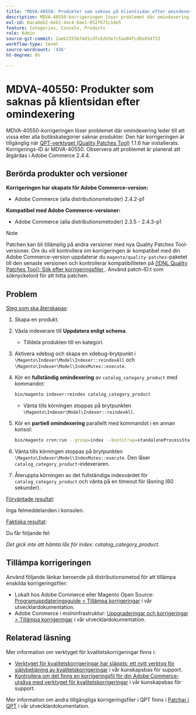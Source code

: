 ```yaml
---
title: "MDVA-40550: Produkter som saknas på klientsidan efter omindexering"
description: MDVA-40550-korrigeringen löser problemet där omindexering leder till att vissa eller alla butikskategorier saknar produkter. Den här korrigeringen är tillgänglig när [QPT-verktyget (Quality Patches Tool)](/help/announcements/adobe-commerce-announcements/magento-quality-patches-released-new-tool-to-self-serve-quality-patches.md) 1.1.6 är installerat. Korrigerings-ID är MDVA-40550. Observera att problemet är planerat att åtgärdas i Adobe Commerce 2.4.4.
exl-id: 0aca6eb2-6eb2-4ac4-8ae1-052f671c14e5
feature: Categories, Console, Products
role: Admin
source-git-commit: 2aeb2355b74d1cdfc62b5e7c5aa04fcd0a654733
workflow-type: tm+mt
source-wordcount: '436'
ht-degree: 0%

---
```


# MDVA-40550: Produkter som saknas på klientsidan efter omindexering

MDVA-40550-korrigeringen löser problemet där omindexering leder till att vissa eller alla butikskategorier saknar produkter. Den här korrigeringen är tillgänglig när [QPT-verktyget (Quality Patches Tool)](/help/announcements/adobe-commerce-announcements/magento-quality-patches-released-new-tool-to-self-serve-quality-patches.md) 1.1.6 har installerats. Korrigerings-ID är MDVA-40550. Observera att problemet är planerat att åtgärdas i Adobe Commerce 2.4.4.

## Berörda produkter och versioner

**Korrigeringen har skapats för Adobe Commerce-version:**

* Adobe Commerce (alla distributionsmetoder) 2.4.2-p1

**Kompatibel med Adobe Commerce-versioner:**

* Adobe Commerce (alla distributionsmetoder) 2.3.5 - 2.4.3-p1

>[!NOTE]
>
>Patchen kan bli tillämplig på andra versioner med nya Quality Patches Tool-versioner. Om du vill kontrollera om korrigeringen är kompatibel med din Adobe Commerce-version uppdaterar du `magento/quality-patches`-paketet till den senaste versionen och kontrollerar kompatibiliteten på [[!DNL Quality Patches Tool]: Sök efter korrigeringsfiler ](https://experienceleague.adobe.com/tools/commerce-quality-patches/index.html). Använd patch-ID:t som söknyckelord för att hitta patchen.

## Problem

<u>Steg som ska återskapas</u>:

1. Skapa en produkt.
1. Växla indexerare till **Uppdatera enligt schema**.
   * Tilldela produkten till en kategori.
1. Aktivera xdebug och skapa en xdebug-brytpunkt i `\Magento\Indexer\Model\Indexer::reindexAll` och `\Magento\Indexer\Model\IndexMutex::execute`.
1. Kör en **fullständig omindexering** av `catalog_category_product` med kommandot:

   ```bash
   bin/magento indexer:reindex catalog_category_product
   ```

   * Vänta tills körningen stoppas på brytpunkten `\Magento\Indexer\Model\Indexer::reindexAll`.

1. Kör en **partiell omindexering** parallellt med kommandot i en annan konsol:

   ```bash
   bin/magento cron:run --group=index --bootstrap=standaloneProcessStarted=1
   ```

1. Vänta tills körningen stoppas på brytpunkten `\Magento\Indexer\Model\IndexMutex::execute`. Den låser `catalog_category_product`-indexeraren.
1. Återuppta körningen av det fullständiga indexvärdet för `catalog_category_product` och vänta på en timeout för låsning (60 sekunder).

<u>Förväntade resultat</u>:

Inga felmeddelanden i konsolen.

<u>Faktiska resultat</u>:

Du får följande fel:

*Det gick inte att hämta lås för index: catalog_category_product.*

## Tillämpa korrigeringen

Använd följande länkar beroende på distributionsmetod för att tillämpa enskilda korrigeringsfiler:

* Lokalt hos Adobe Commerce eller Magento Open Source: [Programuppdateringsguide > Tillämpa korrigeringar](https://experienceleague.adobe.com/en/docs/commerce-operations/tools/quality-patches-tool/usage) i vår utvecklardokumentation.
* Adobe Commerce i molninfrastruktur: [Uppgraderingar och korrigeringar > Tillämpa korrigeringar](https://experienceleague.adobe.com/en/docs/commerce-cloud-service/user-guide/develop/upgrade/apply-patches) i vår utvecklardokumentation.

## Relaterad läsning

Mer information om verktyget för kvalitetskorrigeringar finns i:

* [Verktyget för kvalitetskorrigeringar har släppts: ett nytt verktyg för självbetjäning av kvalitetskorrigeringar](/help/announcements/adobe-commerce-announcements/magento-quality-patches-released-new-tool-to-self-serve-quality-patches.md) i vår kunskapsbas för support.
* [Kontrollera om det finns en korrigeringsfil för din Adobe Commerce-utgåva med verktyget för kvalitetskorrigeringar](/help/support-tools/patches-available-in-qpt-tool/check-patch-for-magento-issue-with-magento-quality-patches.md) i vår kunskapsbas för support.

Mer information om andra tillgängliga korrigeringsfiler i QPT finns i [Patchar i QPT](https://experienceleague.adobe.com/tools/commerce-quality-patches/index.html) i vår utvecklardokumentation.
